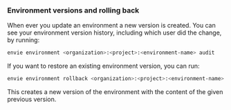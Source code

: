 ### Environment versions and rolling back

When ever you update an environment a new version is created. You can see your environment version history, including which user did the change, by running:

```bash
envie environment <organization>:<project>:<environment-name> audit
```

If you want to restore an existing environment version, you can run:

```bash
envie environment rollback <organization>:<project>:<environment-name> <version-number>
```

This creates a new version of the environment with the content of the given previous version.

